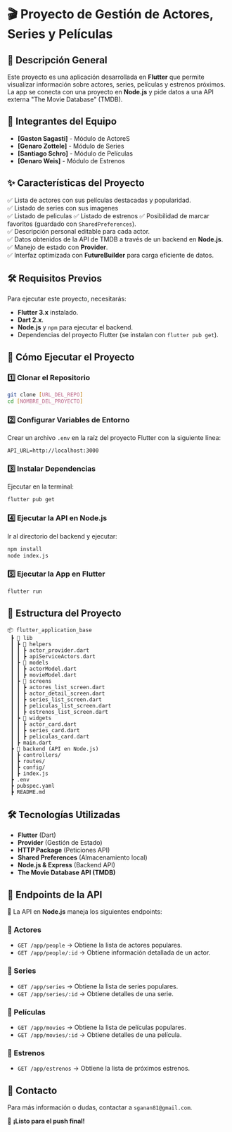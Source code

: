 
       
# 🎬 Proyecto de Gestión de Actores, Series y Películas

## 📌 Descripción General
Este proyecto es una aplicación desarrollada en **Flutter** que permite visualizar información sobre actores, series, películas y estrenos próximos. La app se conecta con una proyecto en **Node.js** y pide datos a una API externa "The Movie Database" (TMDB).

## 👥 Integrantes del Equipo
- **[Gaston Sagasti]** - Módulo de ActoreS
- **[Genaro Zottele]** - Módulo de Series
- **[Santiago Schro]** - Módulo de Películas
- **[Genaro Weis]** - Módulo de Estrenos

## ✨ Características del Proyecto
✅ Lista de actores con sus películas destacadas y popularidad.  
✅ Listado de series con sus imagenes  
✅ Listado de peliculas
✅ Listado de estrenos
✅ Posibilidad de marcar favoritos (guardado con `SharedPreferences`).  
✅ Descripción personal editable para cada actor.  
✅ Datos obtenidos de la API de TMDB a través de un backend en **Node.js**.  
✅ Manejo de estado con **Provider**.  
✅ Interfaz optimizada con **FutureBuilder** para carga eficiente de datos.  

## 🛠️ Requisitos Previos
Para ejecutar este proyecto, necesitarás:
- **Flutter 3.x** instalado.
- **Dart 2.x**.
- **Node.js** y `npm` para ejecutar el backend.
- Dependencias del proyecto Flutter (se instalan con `flutter pub get`).

## 🚀 Cómo Ejecutar el Proyecto
### 1️⃣ Clonar el Repositorio
```bash
git clone [URL_DEL_REPO]
cd [NOMBRE_DEL_PROYECTO]
```

### 2️⃣ Configurar Variables de Entorno
Crear un archivo `.env` en la raíz del proyecto Flutter con la siguiente línea:
```
API_URL=http://localhost:3000
```

### 3️⃣ Instalar Dependencias
Ejecutar en la terminal:
```bash
flutter pub get
```

### 4️⃣ Ejecutar la API en Node.js
Ir al directorio del backend y ejecutar:
```bash
npm install
node index.js
```

### 5️⃣ Ejecutar la App en Flutter
```bash
flutter run
```

## 📂 Estructura del Proyecto
```
📦 flutter_application_base
 ┣ 📂 lib
 ┃ ┣ 📂 helpers
 ┃ ┃ ┣ actor_provider.dart
 ┃ ┃ ┣ apiServiceActors.dart
 ┃ ┣ 📂 models
 ┃ ┃ ┣ actorModel.dart
 ┃ ┃ ┣ movieModel.dart
 ┃ ┣ 📂 screens
 ┃ ┃ ┣ actores_list_screen.dart
 ┃ ┃ ┣ actor_detail_screen.dart
 ┃ ┃ ┣ series_list_screen.dart
 ┃ ┃ ┣ peliculas_list_screen.dart
 ┃ ┃ ┣ estrenos_list_screen.dart
 ┃ ┣ 📂 widgets
 ┃ ┃ ┣ actor_card.dart
 ┃ ┃ ┣ series_card.dart
 ┃ ┃ ┣ peliculas_card.dart
 ┃ ┣ main.dart
 ┣ 📂 backend (API en Node.js)
 ┃ ┣ controllers/
 ┃ ┣ routes/
 ┃ ┣ config/
 ┃ ┣ index.js
 ┣ .env
 ┣ pubspec.yaml
 ┣ README.md
```

## 🛠️ Tecnologías Utilizadas
- **Flutter** (Dart)
- **Provider** (Gestión de Estado)
- **HTTP Package** (Peticiones API)
- **Shared Preferences** (Almacenamiento local)
- **Node.js & Express** (Backend API)
- **The Movie Database API (TMDB)**

## 🔗 Endpoints de la API
📌 La API en **Node.js** maneja los siguientes endpoints:

### 🔹 Actores
- `GET /app/people` → Obtiene la lista de actores populares.
- `GET /app/people/:id` → Obtiene información detallada de un actor.

### 🔹 Series
- `GET /app/series` → Obtiene la lista de series populares.
- `GET /app/series/:id` → Obtiene detalles de una serie.

### 🔹 Películas
- `GET /app/movies` → Obtiene la lista de películas populares.
- `GET /app/movies/:id` → Obtiene detalles de una película.

### 🔹 Estrenos
- `GET /app/estrenos` → Obtiene la lista de próximos estrenos.

## 📧 Contacto
Para más información o dudas, contactar a `sganan81@gmail.com`.

🚀 **¡Listo para el push final!**

